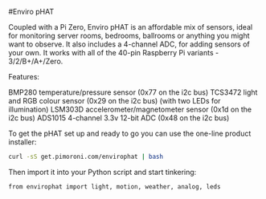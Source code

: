 <!--
---
name: Enviro pHAT
class: board
type: iot
manufacturer: Pimoroni
description: A package of environmental sensors for IoT projects
url: https://github.com/pimoroni/enviro-phat
github: https://github.com/pimoroni/enviro-phat
buy: https://github.com/pimoroni/enviro-phat
formfactor: Custom
pincount: 40
eeprom: no
power: 5v
pin:
  '3':
    mode: i2c
  '5':
    mode: i2c
  '7':
    mode: output
    name: Lights
i2c:
  '0x29':
    name: Light/Colour Sensor
    device: TCS3472
  '0x1d':
    name: Motion Sensor
    device: LSM303D
  '0x77':
    name: Temp/Pressure Sensor
    device: BMP280
  '0x48':
    name: 4-Channel Analog Input
    device: ADS1015
-->
#Enviro pHAT

Coupled with a Pi Zero, Enviro pHAT is an affordable mix of sensors, ideal for monitoring server rooms, bedrooms, ballrooms or anything you might want to observe. It also includes a 4-channel ADC, for adding sensors of your own. It works with all of the 40-pin Raspberry Pi variants - 3/2/B+/A+/Zero.

Features:

BMP280 temperature/pressure sensor (0x77 on the i2c bus)
TCS3472 light and RGB colour sensor (0x29 on the i2c bus)
(with two LEDs for illumination)
LSM303D accelerometer/magnetometer sensor (0x1d on the i2c bus)
ADS1015 4-channel 3.3v 12-bit ADC (0x48 on the i2c bus)

To get the pHAT set up and ready to go you can use the one-line product installer:

```bash
curl -sS get.pimoroni.com/envirophat | bash
```

Then import it into your Python script and start tinkering:

```bash
from envirophat import light, motion, weather, analog, leds
```
